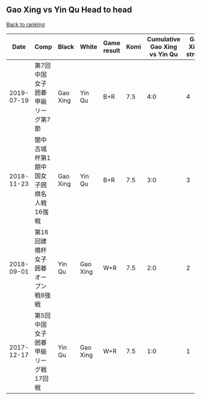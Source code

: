 ## Gao Xing vs Yin Qu Head to head

[Back to ranking](../../index.md)




| **Date** | **Comp** | **Black** | **White** | **Game result** | **Komi** | **Cumulative Gao Xing vs Yin Qu** | **Gao Xing streak** | **Yin Qu streak** | 
| --- | --- | --- | --- | --- | --- | --- | --- | --- |
| 2019-07-19 | 第7回中国女子囲碁甲級リーグ第7節 | Gao Xing | Yin Qu | B+R | 7.5 | 4:0 | 4 | 0 | 
| 2018-11-23 | 閬中古城杯第1期中国女子囲棋名人戦16強戦 | Gao Xing | Yin Qu | B+R | 7.5 | 3:0 | 3 | 0 | 
| 2018-09-01 | 第16回建橋杯女子囲碁オープン戦8強戦 | Yin Qu | Gao Xing | W+R | 7.5 | 2:0 | 2 | 0 | 
| 2017-12-17 | 第5回中国女子囲碁甲級リーグ戦17回戦 | Yin Qu | Gao Xing | W+R | 7.5 | 1:0 | 1 | 0 |




